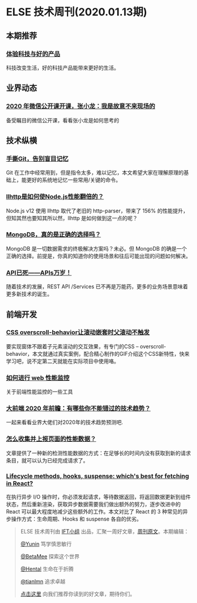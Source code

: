 # ELSE 技术周刊(2020.01.13期)

## 本期推荐

### [体验科技与好的产品](https://www.yuque.com/yubo/morning/xtech-to-good-products)

科技改变生活，好的科技产品能带来更好的生活。

## 业界动态

### [2020 年微信公开课开课，张小龙：我是故意不来现场的](https://mp.weixin.qq.com/s/vZnUlWeo5AWf7xYmwdPOeg)

备受瞩目的微信公开课，看看张小龙是如何思考的

## 技术纵横

### [手撕Git，告别盲目记忆](https://zhuanlan.zhihu.com/p/98679880)

Git 在工作中经常用到，但是指令太多，难以记忆，本文希望大家在理解原理的基础上，能更好的系统地记忆一些常用/关键的命令。

### [llhttp是如何使Node.js性能翻倍的？](https://zhuanlan.zhihu.com/p/100660049)

Node.js v12 使用 llhttp 取代了老旧的 http-parser，带来了 156% 的性能提升，但知其然也要知其所以然，llhttp 是如何做到这一点的呢？

### [MongoDB，真的是正确的选择吗？](https://www.infoq.cn/article/IBiwY6kdAuermcVwotxL)

MongoDB 是一切数据需求的终极解决方案吗？未必。但 MongoDB 的确是一个正确的选择。前提是，你真的知道你的使用场景和往后可能出现的问题如何解决。

### [API已死——APIs万岁！](https://mp.weixin.qq.com/s/CieKMCv2LbV0eDnoVOoQXw)

随着技术的发展，REST API /Services  已不再是万能药，更多的业务场景意味着更多新技术的诞生。

## 前端开发

### [CSS overscroll-behavior让滚动嵌套时父滚动不触发](https://www.zhangxinxu.com/wordpress/2020/01/css-overscroll-behavior/)

要实现窗体不跟着子元素滚动的交互效果，有专门的CSS – overscroll-behavior，本文就通过真实案例，配合精心制作的GIF介绍这个CSS新特性，快来学习吧，说不定第二天就能在实际项目中使用咯。

### [如何进行 web 性能监控](https://mp.weixin.qq.com/s/7ycHJtq81icA-BtY0WEzXw)

关于前端性能监控的一些工具

### [大前端 2020 年前瞻：有哪些你不能错过的技术趋势？](https://www.infoq.cn/article/fd8p8V9OdflpoqH4gVVy)

一起来看看业界大佬们对2020年的技术趋势预测吧.

### [怎么收集并上报页面的性能数据？](https://zhuanlan.zhihu.com/p/101165801)

文章提供了一种新的检测性能数据的方式：在足够长的时间内没有获取到新的请求条目，就可以认为已经完成请求了。

### [Lifecycle methods, hooks, suspense: which's best for fetching in React?](https://dmitripavlutin.com/react-fetch-lifecycle-methods-hooks-suspense/)

在执行异步 I/O 操作时，你必须发起请求，等待数据返回，将返回数据更新到组件状态，然后重新渲染，获取异步数据需要我们做出额外的努力，逐步改进中的 React 可以最大程度地减少这些额外的工作。本文对比了 React 的 3 种常见的异步操作方式：生命周期、Hooks 和 suspense 各自的优劣。

> ELSE 技术周刊由 [IFT小组](https://github.com/CtripFE) 出品，汇聚一周好文章，[周刊原文](https://zhuanlan.zhihu.com/p/102430845)。本期编辑：
>
> [@Yunin](https://github.com/Yunin) 笃学慎思敏行
>
> [@BetaMee](https://github.com/BetaMee) 探索这个世界
>
> [@Hental](https://github.com/Hental) 生命在于折腾
>
> [@tianlmn](https://github.com/tianlmn) 追求卓越
>
> [点击这里](https://github.com/CtripFE/fe-weekly/issues) 向我们推荐你读到的好文章，期待你们。